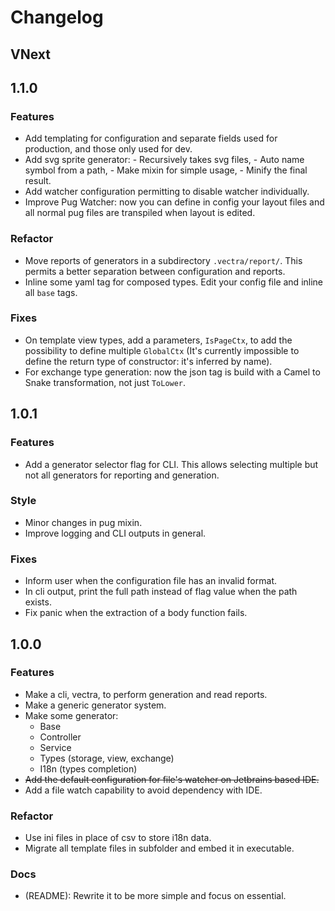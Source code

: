 # Changelog

## VNext

## 1.1.0

### Features

- Add templating for configuration and separate fields used for production, and those 
  only used for dev.
- Add svg sprite generator: 
  -️ Recursively takes svg files,
  -️ Auto name symbol from a path,
  -️ Make mixin for simple usage,
  -️ Minify the final result.
- Add watcher configuration permitting to disable watcher individually.
- Improve Pug Watcher: now you can define in config your layout files and all normal 
  pug files are transpiled when layout is edited.

### Refactor

- Move reports of generators in a subdirectory `.vectra/report/`.
  This permits a better separation between configuration and reports.
- Inline some yaml tag for composed types.
  Edit your config file and inline all `base` tags.  

### Fixes

- On template view types, add a parameters, `IsPageCtx`, to add the possibility to define
  multiple `GlobalCtx` (It's currently impossible to define the return type of
  constructor: it's inferred by name).
- For exchange type generation: now the json tag is build with a Camel to Snake
  transformation, not just `ToLower`.

## 1.0.1

### Features

- Add a generator selector flag for CLI. This allows selecting multiple but not all
  generators for reporting and generation.

### Style

- Minor changes in pug mixin.
- Improve logging and CLI outputs in general.

### Fixes

- Inform user when the configuration file has an invalid format.
- In cli output, print the full path instead of flag value when the path exists.
- Fix panic when the extraction of a body function fails.

## 1.0.0

### Features

- Make a cli, vectra, to perform generation and read reports.
- Make a generic generator system.
- Make some generator:
    - Base
    - Controller
    - Service
    - Types (storage, view, exchange)
    - I18n (types completion)
- ~~Add the default configuration for file's watcher on Jetbrains based IDE.~~
- Add a file watch capability to avoid dependency with IDE.

### Refactor

- Use ini files in place of csv to store i18n data.
- Migrate all template files in subfolder and embed it in executable.

### Docs

- (README): Rewrite it to be more simple and focus on essential.
